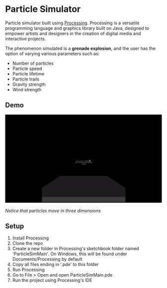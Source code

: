 # Particle Simulator
Particle simulator built using [Processing](https://processing.org/). Processing is a versatile programming language and graphics library built on Java, designed to empower artists and designers in the creation of digital media and interactive projects.

The phenomenon simulated is a **grenade explosion**, and the user has the option of varying various parameters such as:
- Number of particles
- Particle speed
- Particle lifetime
- Particle trails
- Gravity strength
- Wind strength

## Demo

![Demo](https://github.com/JayO-1/Processing_ParticleSimulator/blob/main/images/ParticleSimGif.gif)

_Notice that particles move in three dimensions_

## Setup

1. Install Processing
2. Clone the repo
3. Create a new folder in Processing's sketchbook folder named 'ParticleSimMain'. On Windows, this will be found under Documents/Processing by default
4. Copy all files ending in '.pde' to this folder
5. Run Processing
6. Go to File > Open and open ParticleSimMain.pde
7. Run the project using Processing's IDE
